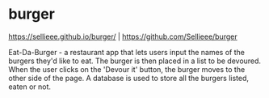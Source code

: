 # burger

https://sellieee.github.io/burger/ | https://github.com/Sellieee/burger

Eat-Da-Burger - a restaurant app that lets users input the names of the burgers they'd like to eat. The burger is then placed in a list to be devoured. When the user clicks on the 'Devour it' button, the burger moves to the other side of the page. A database is used to store all the burgers listed, eaten or not.
